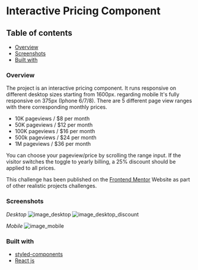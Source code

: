 # Interactive Pricing Component 

## Table of contents 

- [Overview](#Overview)
- [Screenshots](#screenshots)
- [Built with](#built-with)


### Overview

The project is an interactive pricing component. It runs responsive on different desktop sizes starting from 1600px. regarding mobile
It's fully responsive on 375px (Iphone 6/7/8). There are 5 different page view ranges with there corresponding monthly prices.

- 10K pageviews / $8 per month
- 50K pageviews / $12 per month
- 100K pageviews / $16 per month
- 500k pageviews / $24 per month
- 1M pageviews / $36 per month

You can choose your pageview/price by scrolling the range input. 
If the visitor switches the toggle to yearly billing, a 25% discount should be applied to all prices.

This challenge has been published on the [Frontend Mentor](https://www.frontendmentor.io/challenges/room-homepage-BtdBY_ENq) Website as part of other realistic projects challenges. 

### Screenshots

*Desktop*
![image_desktop](https://user-images.githubusercontent.com/20302651/114597559-96de1c00-9c99-11eb-9e57-82e035e8b9f1.png)
![image_desktop_discount](https://user-images.githubusercontent.com/20302651/114597622-a9f0ec00-9c99-11eb-9d23-5b35b48d3bf2.png)

*Mobile*
![image_mobile](https://user-images.githubusercontent.com/20302651/114589959-da805800-9c90-11eb-8c7d-72d7dcf91821.png)


### Built with

- [styled-components](https://styled-components.com)
- [React js](https://reactjs.org/) 



